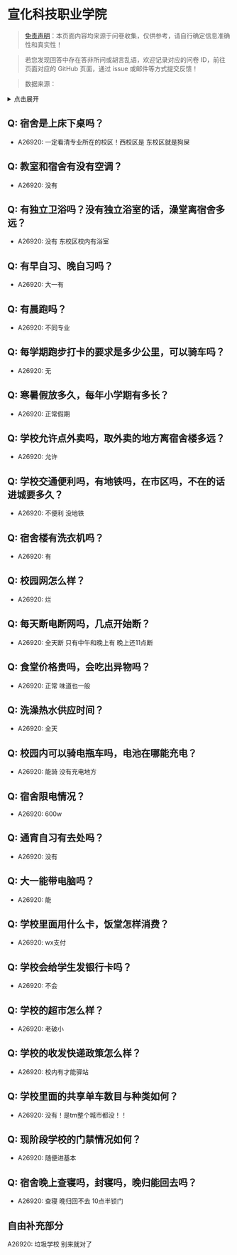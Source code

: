 # 宣化科技职业学院

> [免责声明](https://colleges.chat/#_3)：本页面内容均来源于问卷收集，仅供参考，请自行确定信息准确性和真实性！

> 若您发现回答中存在答非所问或胡言乱语，欢迎记录对应的问卷 ID，前往页面对应的 GitHub 页面，通过 issue 或邮件等方式提交反馈！

> 数据来源：

<details><summary>点击展开</summary>
<ul>
<li>A26920: 匿名 (2024 年 09 月)</li>
</ul>
</details>

## Q: 宿舍是上床下桌吗？

- A26920: 一定看清专业所在的校区！西校区是 东校区就是狗屎

## Q: 教室和宿舍有没有空调？

- A26920: 没有

## Q: 有独立卫浴吗？没有独立浴室的话，澡堂离宿舍多远？

- A26920: 没有 东校区校内有浴室

## Q: 有早自习、晚自习吗？

- A26920: 大一有

## Q: 有晨跑吗？

- A26920: 不同专业

## Q: 每学期跑步打卡的要求是多少公里，可以骑车吗？

- A26920: 无

## Q: 寒暑假放多久，每年小学期有多长？

- A26920: 正常假期

## Q: 学校允许点外卖吗，取外卖的地方离宿舍楼多远？

- A26920: 允许

## Q: 学校交通便利吗，有地铁吗，在市区吗，不在的话进城要多久？

- A26920: 不便利 没地铁

## Q: 宿舍楼有洗衣机吗？

- A26920: 有

## Q: 校园网怎么样？

- A26920: 烂

## Q: 每天断电断网吗，几点开始断？

- A26920: 全天断 只有中午和晚上有 晚上还11点断

## Q: 食堂价格贵吗，会吃出异物吗？

- A26920: 正常 味道也一般

## Q: 洗澡热水供应时间？

- A26920: 全天

## Q: 校园内可以骑电瓶车吗，电池在哪能充电？

- A26920: 能骑 没有充电地方

## Q: 宿舍限电情况？

- A26920: 600w

## Q: 通宵自习有去处吗？

- A26920: 没有

## Q: 大一能带电脑吗？

- A26920: 能

## Q: 学校里面用什么卡，饭堂怎样消费？

- A26920: wx支付

## Q: 学校会给学生发银行卡吗？

- A26920: 不会

## Q: 学校的超市怎么样？

- A26920: 老破小

## Q: 学校的收发快递政策怎么样？

- A26920: 校内有才能驿站

## Q: 学校里面的共享单车数目与种类如何？

- A26920: 没有！是tm整个城市都没！！

## Q: 现阶段学校的门禁情况如何？

- A26920: 随便进基本

## Q: 宿舍晚上查寝吗，封寝吗，晚归能回去吗？

- A26920: 查寝 晚归回不去 10点半锁门

## 自由补充部分

A26920: 垃圾学校 别来就对了